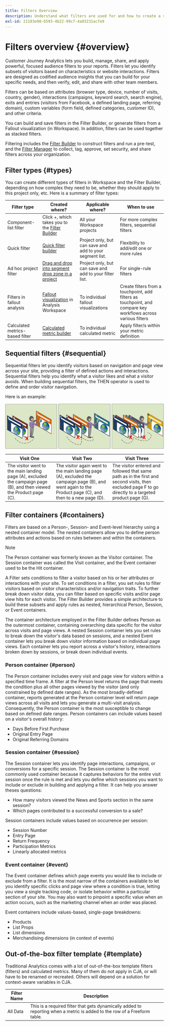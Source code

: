 ```yaml
---
title: Filters Overview
description: Understand what filters are used for and how to create a simple filter.
exl-id: 21183e98-6593-4b22-99c7-4a03231acfe9
---
```

# Filters overview {#overview}

Customer Journey Analytics lets you build, manage, share, and apply powerful, focused audience filters to your reports. Filters let you identify subsets of visitors based on characteristics or website interactions. Filters are designed as codified audience insights that you can build for your specific needs, and then verify, edit, and share with other team members.

Filters can be based on attributes (browser type, device, number of visits, country, gender), interactions (campaigns, keyword search, search engine), exits and entries (visitors from Facebook, a defined landing page, referring domain), custom variables (form field, defined categories, customer ID), and other criteria.

You can build and save filters in the Filter Builder, or generate filters from a Fallout visualization (in Workspace). In addition, filters can be used together as stacked filters. 

Filtering includes the [Filter Builder](/help/components/filters/create-filters.md) to construct filters and run a pre-test, and the [Filter Manager](/help/components/filters/manage-filters.md) to collect, tag, approve, set security, and share filters across your organization.

## Filter types {#types}

You can create different types of filters in Workspace and the Filter Builder, depending on how complex they need to be, whether they should apply to this project only, etc. Here is a summary of filter types:

| Filter type | Created where? | Applicable where? | When to use |
| --- | --- | --- | --- |
| Component-list filter | Click +, which takes you to the [Filter Builder](/help/components/filters/create-filters.md) | All your Workspace projects | For more complex filters, sequential filters |
| Quick filter | [Quick filter builder](/help/components/filters/quick-filters.md) | Project only, but can save and add to your segment list. | Flexibility to add/edit one or more rules |
| Ad hoc project filter | [Drag and drop into segment drop zone in a project](/help/components/filters/ad-hoc-filters.md) | Project only, but can save and add to your filter list. | For single-rule filters |  
| Filters in fallout analysis |  [Fallout visualization](/help/analysis-workspace/visualizations/fallout/compare-segments-fallout.md) in Analysis Workspace | To individual fallout visualizations | Create filters from a touchpoint, add filters as touchpoint, and compare key workflows across various filters |
| Calculated metrics-based filter | [Calculated metric builder](https://experienceleague.adobe.com/docs/analytics/components/calculated-metrics/calcmetric-workflow/metrics-with-segments.html) | To individual calculated metric | Apply filter/s within your metric definition |

## Sequential filters {#sequential}

Sequential filters let you identify visitors based on navigation and page view across your site, providing a filter of defined actions and interactions. Sequential filters help you identify what a visitor likes and what a visitor avoids. When building sequential filters, the THEN operator is used to define and order visitor navigation.

Here is an example:

![](assets/sequential_fil.png)

| Visit One | Visit Two | Visit Three |
| --- | --- | --- |
| The visitor went to the main landing page (A), excluded the campaign page (B), and then viewed the Product page (C).|The visitor again went to the main landing page (A), excluded the campaign page (B), and went again to the Product page (C), and then to a new page (D). | The visitor entered and followed that same path as in the first and second visits, then excluded page F to go directly to a targeted product page (G). |

## Filter containers {#containers}

Filters are based on a Person-, Session- and Event-level hierarchy using a nested container model. The nested containers allow you to define person attributes and actions based on rules between and within the containers. 

>[!NOTE]
>The Person container was formerly known as the Visitor container. The Session container was called the Visit container, and the Event container used to be the Hit container.

A Filter sets conditions to filter a visitor based on his or her attributes or interactions with your site. To set conditions in a filter, you set rules to filter visitors based on visitor characteristics and/or navigation traits. To further break down visitor data, you can filter based on specific visits and/or page view hits for each visitor. The Filter Builder provides a simple architecture to build these subsets and apply rules as nested, hierarchical Person, Session, or Event containers.

The container architecture employed in the Filter Builder defines Person as the outermost container, containing overarching data specific for the visitor across visits and page views. A nested Session container lets you set rules to break down the visitor's data based on sessions, and a nested Event container lets you break down visitor information based on individual page views. Each container lets you report across a visitor's history, interactions broken down by sessions, or break down individual events. 

### Person container {#person}

The Person container includes every visit and page view for visitors within a specified time frame. A filter at the Person level returns the page that meets the condition plus all other pages viewed by the visitor (and only constrained by defined date ranges). As the most broadly-defined container, reports generated at the Person container level will return page views across all visits and lets you generate a multi-visit analysis. Consequently, the Person container is the most susceptible to change based on defined date ranges.
Person containers can include values based on a visitor's overall history:

* Days Before First Purchase
* Original Entry Page
* Original Referring Domains 

### Session container {#session}

The Session container lets you identify page interactions, campaigns, or conversions for a specific session. The Session container is the most commonly used container because it captures behaviors for the entire visit session once the rule is met and lets you define which sessions you want to include or exclude in building and applying a filter. It can help you answer theses questions:

* How many visitors viewed the News and Sports section in the same session? 
* Which pages contributed to a successful conversion to a sale?

Session containers include values based on occurrence per session:

* Session Number
* Entry Page
* Return Frequency
* Participation Metrics
* Linearly allocated metrics 

### Event container {#event}

The Event container defines which page events you would like to include or exclude from a filter. It is the most narrow of the containers available to let you identify specific clicks and page view where a condition is true, letting you view a single tracking code, or isolate behavior within a particular section of your site. You may also want to pinpoint a specific value when an action occurs, such as the marketing channel when an order was placed.

Event containers include values-based, single-page breakdowns:

* Products
* List Props
* List dimensions
* Merchandising dimensions (in context of events) 

## Out-of-the-box filter template {#template}

Traditional Analytics comes with a lot of out-of-the-box template filters (filters) and calculated metrics. Many of them do not apply in CJA, or will have to be renamed or recreated. Others will depend on a solution for context-aware variables in CJA.

| Filter Name | Description |
| --- | --- |
| All Data | This is a required filter that gets dynamically added to reporting when a metric is added to the row of a Freeform table. |
